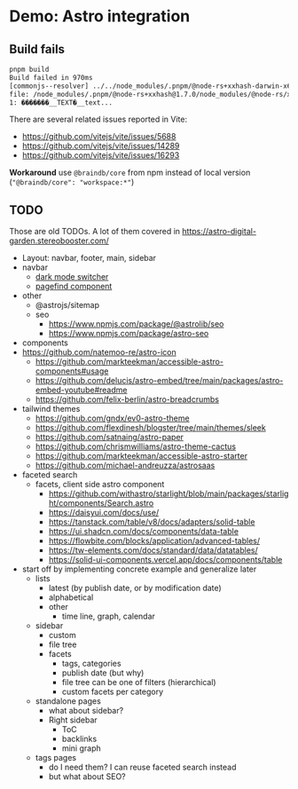 # Demo: Astro integration

## Build fails

```sh
pnpm build
Build failed in 970ms
[commonjs--resolver] ../../node_modules/.pnpm/@node-rs+xxhash-darwin-x64@1.7.0/node_modules/@node-rs/xxhash-darwin-x64/xxhash.darwin-x64.node (1:0): Unexpected character '�' (Note that you need plugins to import files that are not JavaScript)
file: /node_modules/.pnpm/@node-rs+xxhash@1.7.0/node_modules/@node-rs/xxhash/index.js:1:0
1: �������__TEXT�__text...
```

There are several related issues reported in Vite:

- https://github.com/vitejs/vite/issues/5688
- https://github.com/vitejs/vite/issues/14289
- https://github.com/vitejs/vite/issues/16293

**Workaround** use `@braindb/core` from npm instead of local version (`"@braindb/core": "workspace:*"`)

## TODO

Those are old TODOs. A lot of them covered in https://astro-digital-garden.stereobooster.com/

- Layout: navbar, footer, main, sidebar
- navbar
  - [dark mode switcher](https://www.kevinzunigacuellar.com/blog/dark-mode-in-astro/)
  - [pagefind component](https://blog.otterlord.dev/posts/astro-search/)
- other
  - @astrojs/sitemap
  - seo
	- https://www.npmjs.com/package/@astrolib/seo
	- https://www.npmjs.com/package/astro-seo
- components
- https://github.com/natemoo-re/astro-icon
  - https://github.com/markteekman/accessible-astro-components#usage
  - https://github.com/delucis/astro-embed/tree/main/packages/astro-embed-youtube#readme
  - https://github.com/felix-berlin/astro-breadcrumbs
- tailwind themes
  - https://github.com/gndx/ev0-astro-theme
  - https://github.com/flexdinesh/blogster/tree/main/themes/sleek
  - https://github.com/satnaing/astro-paper
  - https://github.com/chrismwilliams/astro-theme-cactus
  - https://github.com/markteekman/accessible-astro-starter
  - https://github.com/michael-andreuzza/astrosaas
- faceted search
  - facets, client side astro component
    - https://github.com/withastro/starlight/blob/main/packages/starlight/components/Search.astro
    - https://daisyui.com/docs/use/
    - https://tanstack.com/table/v8/docs/adapters/solid-table
    - https://ui.shadcn.com/docs/components/data-table
    - https://flowbite.com/blocks/application/advanced-tables/
    - https://tw-elements.com/docs/standard/data/datatables/
    - https://solid-ui-components.vercel.app/docs/components/table
- start off by implementing concrete example and generalize later
  - lists
    - latest (by publish date, or by modification date)
    - alphabetical
    - other
      - time line, graph, calendar
  - sidebar
    - custom
    - file tree
    - facets
      - tags, categories
      - publish date (but why)
      - file tree can be one of filters (hierarchical)
      - custom facets per category
  - standalone pages
    - what about sidebar?
    - Right sidebar
      - ToC
      - backlinks
      - mini graph
  - tags pages
    - do I need them? I can reuse faceted search instead
    - but what about SEO?
